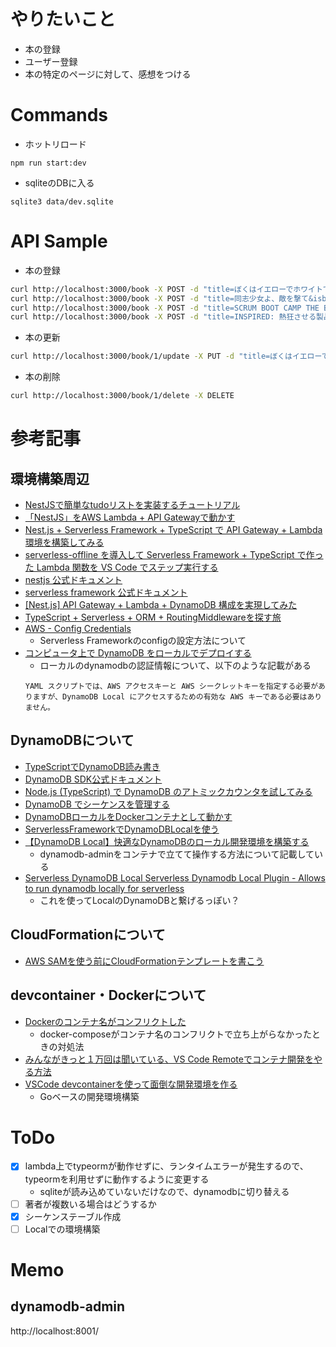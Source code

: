 # やりたいこと
- 本の登録
- ユーザー登録
- 本の特定のページに対して、感想をつける

# Commands
- ホットリロード
```
npm run start:dev
```

- sqliteのDBに入る
```
sqlite3 data/dev.sqlite
```

# API Sample
- 本の登録
```bash
curl http://localhost:3000/book -X POST -d "title=ぼくはイエローでホワイトで、ちょっとブルー&isbn=978-4-10-352681-0&author=ブレイディみかこ"
curl http://localhost:3000/book -X POST -d "title=同志少女よ、敵を撃て&isbn=9784152100641&author=逢坂 冬馬"
curl http://localhost:3000/book -X POST -d "title=SCRUM BOOT CAMP THE BOOK【増補改訂版】 スクラムチームではじめるアジャイル開発&isbn=9784798163680&author=西村 直人"
curl http://localhost:3000/book -X POST -d "title=INSPIRED: 熱狂させる製品を生み出すプロダクトマネジメント&isbn=9784820727507&author=マーティ・ケーガン"
```

- 本の更新
```bash
curl http://localhost:3000/book/1/update -X PUT -d "title=ぼくはイエローでホワイトで、ちょっとブルー&isbn=9784103526810&author=ブレイディみかこ"
```

- 本の削除
```bash
curl http://localhost:3000/book/1/delete -X DELETE
```

# 参考記事
## 環境構築周辺
- [NestJSで簡単なtudoリストを実装するチュートリアル](https://taroosg.io/nestjs-tutorial)
- [「NestJS」をAWS Lambda + API Gatewayで動かす](https://dev.classmethod.jp/articles/nestj-aws-lambda-api-gateway/)
- [Nest.js + Serverless Framework + TypeScript で API Gateway + Lambda 環境を構築してみる](https://note.com/dafujii/n/n83e76bc7e008)
- [serverless-offline を導入して Serverless Framework + TypeScript で作った Lambda 関数を VS Code でステップ実行する](https://note.com/dafujii/n/naf05740a253b)
- [nestjs 公式ドキュメント](https://nestjs.com/)
- [serverless framework 公式ドキュメント](https://www.serverless.com/)
- [[Nest.js] API Gateway + Lambda + DynamoDB 構成を実現してみた](https://qiita.com/Yusuke0122/items/2edea43c05176517c433)
- [TypeScript + Serverless + ORM + RoutingMiddlewareを探す旅](https://qiita.com/shinichi-takahashi/items/5a2faec6c5311d92a6d2)
- [AWS - Config Credentials](https://www.serverless.com/framework/docs/providers/aws/cli-reference/config-credentials)
  - Serverless Frameworkのconfigの設定方法について
- [コンピュータ上で DynamoDB をローカルでデプロイする](https://docs.aws.amazon.com/ja_jp/amazondynamodb/latest/developerguide/DynamoDBLocal.DownloadingAndRunning.html)
  - ローカルのdynamodbの認証情報について、以下のような記載がある
  ```
  YAML スクリプトでは、AWS アクセスキーと AWS シークレットキーを指定する必要がありますが、DynamoDB Local にアクセスするための有効な AWS キーである必要はありません。
  ```

## DynamoDBについて
- [TypeScriptでDynamoDB読み書き](https://www.ooooouchi.info/entry/2020/06/02/090000)
- [DynamoDB SDK公式ドキュメント](https://docs.aws.amazon.com/ja_jp/sdk-for-javascript/v2/developer-guide/dynamodb-examples.html)
- [Node.js (TypeScript) で DynamoDB のアトミックカウンタを試してみる](https://dev.classmethod.jp/articles/dynamodb-atomic-counter-typescript/)
- [DynamoDB でシーケンスを管理する](https://dev.classmethod.jp/articles/dyanmodb-sequenses/)
- [DynamoDBローカルをDockerコンテナとして動かす](https://qiita.com/tamo_breaker/items/7a2344032bc7e736b071)
- [ServerlessFrameworkでDynamoDBLocalを使う](https://qiita.com/marchin_1989/items/1a5ad220bee030fef111)
- [【DynamoDB Local】快適なDynamoDBのローカル開発環境を構築する](https://hackers-high.com/aws/dynamodb-local-development/)
  - dynamodb-adminをコンテナで立てて操作する方法について記載している
- [Serverless DynamoDB Local Serverless Dynamodb Local Plugin - Allows to run dynamodb locally for serverless](https://www.serverless.com/plugins/serverless-dynamodb-local/)
  - これを使ってLocalのDynamoDBと繋げるっぽい？

## CloudFormationについて
- [AWS SAMを使う前にCloudFormationテンプレートを書こう](https://qiita.com/izanari/items/78258251cced2f713b33)

## devcontainer・Dockerについて
- [Dockerのコンテナ名がコンフリクトした](https://medium.com/@rukurx/docker%E3%81%AE%E3%82%B3%E3%83%B3%E3%83%86%E3%83%8A%E5%90%8D%E3%81%8C%E3%82%B3%E3%83%B3%E3%83%95%E3%83%AA%E3%82%AF%E3%83%88%E3%81%97%E3%81%9F-1ae48a8a722c)
  - docker-composeがコンテナ名のコンフリクトで立ち上がらなかったときの対処法
- [みんながきっと１万回は聞いている、VS Code Remoteでコンテナ開発をやる方法](https://zenn.dev/niisan/articles/9abd372ae86fc1)
- [VSCode devcontainerを使って面倒な開発環境を作る](https://qiita.com/kishibashi3/items/e20aecef45ed8341e739)
  - Goベースの開発環境構築

# ToDo
- [x] lambda上でtypeormが動作せずに、ランタイムエラーが発生するので、typeormを利用せずに動作するように変更する
  - sqliteが読み込めていないだけなので、dynamodbに切り替える
- [ ] 著者が複数いる場合はどうするか
- [x] シーケンステーブル作成
- [ ] Localでの環境構築

# Memo
## dynamodb-admin
http://localhost:8001/